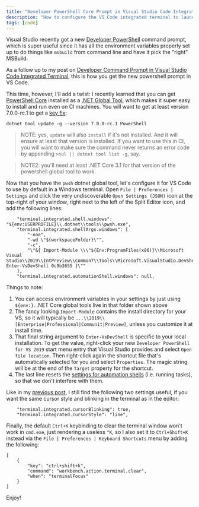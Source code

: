 ```yaml
---
title: "Developer PowerShell Core Prompt in Visual Studio Code Integrated Terminal"
description: "How to configure the VS Code integrated terminal to launch into a VS developer PowerShell Core prompt by default."
tags: [code]
---
```


Visual Studio recently got a new [Developer PowerShell](https://devblogs.microsoft.com/visualstudio/the-powershell-you-know-and-love-now-with-a-side-of-visual-studio/) 
command prompt, which is super useful since it has all the environment variables properly set up to do 
things like `msbuild` from command line and have it pick the "right" MSBuild.

As a follow up to my post on [Developer Command Prompt in Visual Studio Code Integrated Terminal](http://www.cazzulino.com/code-developer-command-prompt.html), 
this is how you get the new powershell prompt in VS Code. 

This time, however, I'll add a twist: I recently learned that you can get [PowerShell Core](https://github.com/PowerShell/PowerShell) 
installed as a [.NET Global Tool](https://devblogs.microsoft.com/powershell/introducing-powershell-as-net-global-tool/), which makes 
it super easy to install and run even on CI machines. You will want to get at least version 7.0.0-rc.1 to get a [key fix](https://github.com/PowerShell/PowerShell/pull/10461): 

```
dotnet tool update -g --version 7.0.0-rc.1 PowerShell
```

> NOTE: yes, `update` will also `install` if it's not installed. And it will ensure at least that 
> version is installed. If you want to use this in CI, you will want to make sure the command never 
> returns an error code by appending `>nul || dotnet tool list -g`, say.

> NOTE2: you'll need at least .NET Core 3.1 for that version of the powershell global tool to work.

Now that you have the `pwsh` dotnet global tool, let's configure it for VS Code to use by default 
in a Windows terminal. Open `File | Preferences | Settings` and click the very undiscoverable `Open Settings (JSON)` 
icon at the top-right of your window, right next to the left of the Split Editor icon, and add the following 
lines:

```
    "terminal.integrated.shell.windows": "${env:USERPROFILE}\\.dotnet\\tools\\pwsh.exe",
    "terminal.integrated.shellArgs.windows": [
        "-noe",
        "-wd \"${workspaceFolder}\"",
        "-c",
        "\"&{ Import-Module \\\"${Env:ProgramFiles(x86)}\\Microsoft Visual Studio\\2019\\IntPreview\\Common7\\Tools\\Microsoft.VisualStudio.DevShell.dll\\\"; Enter-VsDevShell 0c9b3655 }\""
    ],
    "terminal.integrated.automationShell.windows": null,
```

Things to note:

1. You can access environment variables in your settings by just using `${env:}`. .NET Core global 
   tools live in that folder shown above
2. The fancy looking `Import-Module` contains the install directory for your VS, so it will typically be 
   `...\\2019\\[Enterprise|Professional|Communit|Preview]`, unless you customize it at install time.
3. That final string argument to `Enter-VsDevShell` is specific to your local installation. To get the 
   value, right-click your new `Developer PowerShell for VS 2019` start menu entry that Visual Studio provides 
   and select `Open file location`. Then right-click again the shortcut file that's automatically selected 
   for you and select `Properties`. The magic string will be at the end of the `Target` property for the 
   shortcut.
4. The last line resets the [settings for automation shells](https://code.visualstudio.com/Docs/editor/tasks#_can-a-task-use-a-different-shell-than-the-one-specified-for-the-integrated-terminal)
   (i.e. running tasks), so that we don't interfere with them.


Like in my [previous post](http://www.cazzulino.com/code-developer-command-prompt.html), I still find the following 
two settings useful, if you want the same cursor style and blinking in the terminal as in the editor:

```
    "terminal.integrated.cursorBlinking": true,
    "terminal.integrated.cursorStyle": "line",
```

Finally, the default `Ctrl+K` keybinding to clear the terminal window won't work in `cmd.exe`, just rendering 
a useless `^K`, so I also set it to `Ctrl+Shift+K` instead via the `File | Preferences | Keyboard Shortcuts` 
menu by adding the following:

```
[
    {
        "key": "ctrl+shift+k",
        "command": "workbench.action.terminal.clear",
        "when": "terminalFocus"
    }
]
```

Enjoy!
